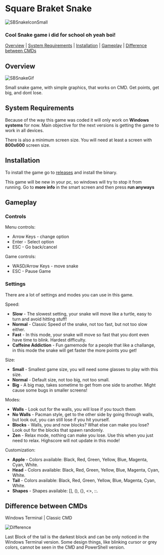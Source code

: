 # Square Braket Snake

![SBSnakeIconSmall](https://user-images.githubusercontent.com/70037544/119324729-11766000-bc78-11eb-8a95-aa5cb3164d02.png)

### **Cool Snake game i did for school oh yeah boi!**

[Overview](#overview) | [System Requirements](#system-requirements) | [Installation](#installation) | [Gameplay](#gameplay) | [Difference between CMDs](#difference-between-cmds)

## Overview

![SBSnakeGif](https://media.giphy.com/media/4foCQyTQOegr76dUhX/giphy.gif)

Small snake game, with simple graphics, that works on CMD. Get points, get big, and dont lose.

## System Requirements

Because of the way this game was coded it will only work on **Windows systems** for now. Main objective for the next versions is getting the game to work in all devices.

There is also a minimum screen size. You will need at least a screen with **800x600** screen size.

## Installation

To install the game go to [releases](https://github.com/Atalachy/SBSnake/releases/) and install the binary.

This game will be new in your pc, so windows will try to stop it from running. Go to **more info** in the smart screen and then press **run anyways**

## Gameplay

### Controls

Menu controls:
- Arrow Keys - change option
- Enter - Select option
- ESC - Go back/cancel

Game controls:
- WASD/Arrow Keys - move snake
- ESC - Pause Game

### Settings

There are a lot of settings and modes you can use in this game.

Speed:
- **Slow** - The slowest setting, your snake will move like a turtle, easy to turn and avoid hitting stuff!
- **Normal** - Classic Speed of the snake, not too fast, but not too slow either.
- **Fast** - In this mode, your snake will move so fast that you dont even have time to blink. Hardest difficulty.
- **Caffeine Addiction** - Fun gamemode for a people that like a challange, in this mode the snake will get faster the more points you get!

Size:
- **Small** - Smallest game size, you will need some glasses to play with this size.
- **Normal** - Default size, not too big, not too small.
- **Big** - A big map, takes sometime to get from one side to another. Might cause some bugs in smaller screens!

Modes:
- **Walls** - Look out for the walls, you will lose if you touch them
- **No Walls** - Pacman style, get to the other side by going through walls, but look out, you can still lose if you hit yourself.
- **Blocks** - Walls, you and now blocks? What else can make you lose? Look out for the blocks that spawn randomly.
- **Zen** - Relax mode, nothing can make you lose. Use this when you just need to relax. Highscore will not update in this mode!

Customization:
- **Apple** - Colors available: Black, Red, Green, Yellow, Blue, Magenta, Cyan, White.
- **Head** - Colors available: Black, Red, Green, Yellow, Blue, Magenta, Cyan, White.
- **Tail** - Colors available: Black, Red, Green, Yellow, Blue, Magenta, Cyan, White.
- **Shapes** - Shapes available: [], (), {}, <>, ::.

## Difference between CMDs

Windows Terminal | Classic CMD

![Difference](https://user-images.githubusercontent.com/70037544/119352461-a0e03b00-bc99-11eb-9685-04d38336a3e0.png)

Last Block of the tail is the darkest block and can be only noticed in the Windows Terminal version.
Some design things, like blinking cursor or grey colors, cannot be seen in the CMD and PowerShell version.

